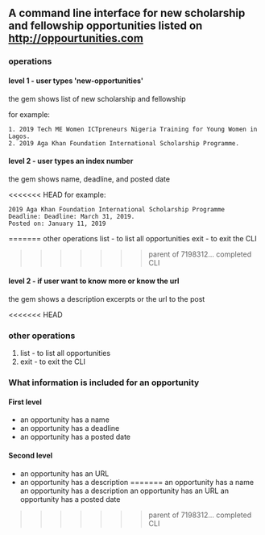 ## A command line interface for new scholarship and fellowship opportunities listed on http://oppourtunities.com

### operations
#### level 1 -  user types 'new-opportunities'

the gem shows list of new scholarship and fellowship

for example:
````
1. 2019 Tech ME Women ICTpreneurs Nigeria Training for Young Women in Lagos.
2. 2019 Aga Khan Foundation International Scholarship Programme.
````

#### level 2 -  user types an index number

the gem shows name, deadline, and posted date

<<<<<<< HEAD
for example:
````
2019 Aga Khan Foundation International Scholarship Programme
Deadline: Deadline: March 31, 2019.
Posted on: January 11, 2019
````
=======
other operations
list - to list all opportunities
exit - to exit the CLI 
>>>>>>> parent of 7198312...  completed CLI

#### level 2 -  if user want to know more or know the url

the gem shows a description excerpts or the url to the post

<<<<<<< HEAD

### other operations
1. list - to list all opportunities
2. exit - to exit the CLI


### What information is included for an opportunity
#### First level
- an opportunity has a name
- an opportunity has a deadline
- an opportunity has a posted date
#### Second level
- an opportunity has an URL
- an opportunity has a description
=======
an opportunity has a name
an opportunity has a description
an opportunity has an URL
an opportunity has a posted date
>>>>>>> parent of 7198312...  completed CLI
